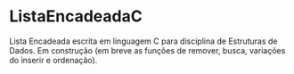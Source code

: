 # ListaEncadeadaC
Lista Encadeada escrita em linguagem C para disciplina de Estruturas de Dados. Em construção (em breve as funções de remover, busca, variações do inserir e ordenação).
